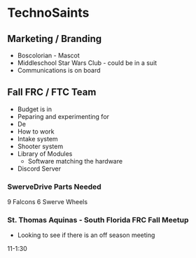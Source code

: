 # TechnoSaints

## Marketing / Branding

- Boscolorian - Mascot
- Middleschool Star Wars Club - could be in a suit
- Communications is on board

## Fall FRC / FTC Team

- Budget is in
- Peparing and experimenting for 
- De
- How to work
- Intake system
- Shooter system
- Library of Modules
  - Software matching the hardware
- Discord Server

### SwerveDrive Parts Needed

9 Falcons
6 Swerve Wheels

### St. Thomas Aquinas - South Florida FRC Fall Meetup

- Looking to see if there is an off season meeting

11-1:30 